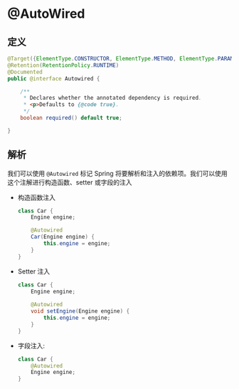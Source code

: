 # @AutoWired

## 定义

```java
@Target({ElementType.CONSTRUCTOR, ElementType.METHOD, ElementType.PARAMETER, ElementType.FIELD, ElementType.ANNOTATION_TYPE})
@Retention(RetentionPolicy.RUNTIME)
@Documented
public @interface Autowired {

    /**
     * Declares whether the annotated dependency is required.
     * <p>Defaults to {@code true}.
     */
    boolean required() default true;

}
```

## 解析

我们可以使用 `@Autowired` 标记 Spring 将要解析和注入的依赖项。我们可以使用这个注解进行构造函数、setter 或字段的注入

* 构造函数注入

  ```java
  class Car {
      Engine engine;

      @Autowired
      Car(Engine engine) {
          this.engine = engine;
      }
  }
  ```

* Setter 注入

  ```java
  class Car {
      Engine engine;
 
      @Autowired
      void setEngine(Engine engine) {
          this.engine = engine;
      }
  }
  ```

* 字段注入:

  ```java
  class Car {
      @Autowired
      Engine engine;
  }

  ```



